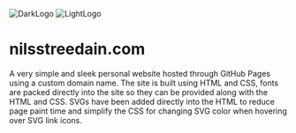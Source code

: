 
![DarkLogo](https://user-images.githubusercontent.com/25465133/158750481-91911139-392b-4d0e-98d7-0c0d8efdc043.png#gh-light-mode-only)
![LightLogo](https://user-images.githubusercontent.com/25465133/158750323-6e3e51e8-f792-4879-ab8b-366d84a16670.png#gh-dark-mode-only)

# nilsstreedain.com
A very simple and sleek personal website hosted through GitHub Pages using a custom domain name. The site is built using HTML and CSS, fonts are packed directly into the site so they can be provided along with the HTML and CSS. SVGs have been added directly into the HTML to reduce page paint time and simplify the CSS for changing SVG color when hovering over SVG link icons.
